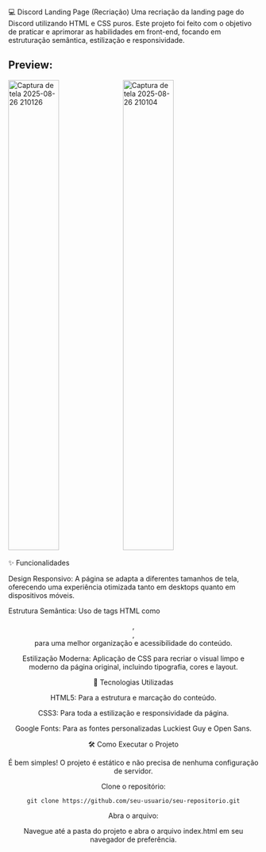 💻 Discord Landing Page (Recriação)
Uma recriação da landing page do Discord utilizando HTML e CSS puros. Este projeto foi feito com o objetivo de praticar e aprimorar as habilidades em front-end, focando em estruturação semântica, estilização e responsividade.

## Preview:
<img width="45%" height="948" alt="Captura de tela 2025-08-26 210126" src="https://github.com/user-attachments/assets/54cefeed-e8b2-4b4c-8256-1468270750ad" />
<img width="45%" height="948" alt="Captura de tela 2025-08-26 210104" src="https://github.com/user-attachments/assets/0be2a91a-2759-4c38-83b0-661c428d7332" />



✨ Funcionalidades

Design Responsivo: A página se adapta a diferentes tamanhos de tela, oferecendo uma experiência otimizada tanto em desktops quanto em dispositivos móveis.

Estrutura Semântica: Uso de tags HTML como <header>, <section>, <footer> para uma melhor organização e acessibilidade do conteúdo.

Estilização Moderna: Aplicação de CSS para recriar o visual limpo e moderno da página original, incluindo tipografia, cores e layout.

🚀 Tecnologias Utilizadas

HTML5: Para a estrutura e marcação do conteúdo.

CSS3: Para toda a estilização e responsividade da página.

Google Fonts: Para as fontes personalizadas Luckiest Guy e Open Sans.

🛠️ Como Executar o Projeto

É bem simples! O projeto é estático e não precisa de nenhuma configuração de servidor.

Clone o repositório:

```git clone https://github.com/seu-usuario/seu-repositorio.git```

Abra o arquivo:

Navegue até a pasta do projeto e abra o arquivo index.html em seu navegador de preferência.
